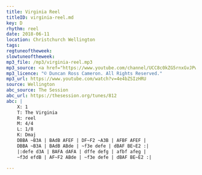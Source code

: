```yaml
---
title: Virginia Reel
titleID: virginia-reel.md
key: D
rhythm: reel
date: 2018-06-11
location: Christchurch Wellington 
tags: 
regtuneoftheweek:
slowtuneoftheweek:
mp3_file: /mp3/virginia-reel.mp3
mp3_source: <a href="https://www.youtube.com/channel/UCC8c0kZG5rnxGvJPwaYvBkg">Duncan Ross Cameron</a>
mp3_licence: "© Duncan Ross Cameron. All Rights Reserved."
mp3_url: https://www.youtube.com/watch?v=4e4bZSIzHRU
source: Wellington
abc_source: The Session
abc_url: https://thesession.org/tunes/812
abc: |
    X: 1
    T: The Virginia
    R: reel
    M: 4/4
    L: 1/8
    K: Dmaj
    DBBA ~B3A | BAdB AFEF | DF~F2 ~A3B | AFBF AFEF |
    DBBA ~B3A | BAdB ABde | ~f3e defe | dBAF BE~E2 :|
    |:defe d3A | BAFA dAFA | dffe defg | afbf afeg |
    ~f3d efdB | AF~F2 ABde | ~f3e defe | dBAF BE~E2 :|

---
```

